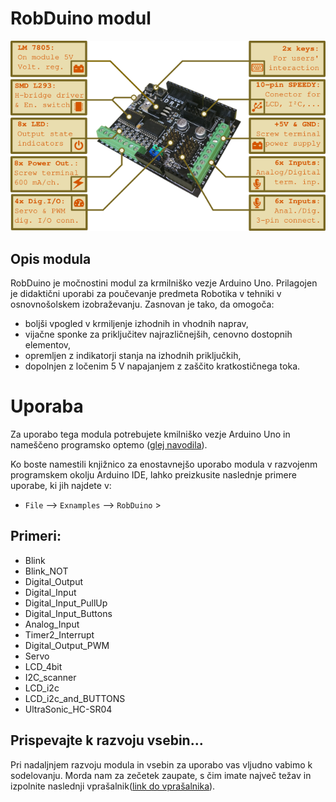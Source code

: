 # RobDuino modul

![RobDuino modul.](./RobDuino.png)

## Opis modula

RobDuino je močnostini modul za krmilniško vezje Arduino Uno. Prilagojen je didaktični uporabi za poučevanje predmeta Robotika v tehniki v osnovnošolskem izobraževanju. Zasnovan je tako, da omogoča:
- boljši vpogled v krmiljenje izhodnih in vhodnih naprav,
- vijačne sponke za priključitev najrazličnejših, cenovno dostopnih elementov,
- opremljen z indikatorji stanja na izhodnih priključkih,
- dopolnjen z ločenim 5 V napajanjem z zaščito kratkostičnega toka.

# Uporaba

Za uporabo tega modula potrebujete kmilniško vezje Arduino Uno in nameščeno programsko optemo ([glej navodila](https://github.com/davidrihtarsic/RobDuino/tree/master/Namestitev_programov#namestitev-programske-opreme)).

Ko boste namestili knjižnico za enostavnejšo uporabo modula v razvojenm programskem okolju Arduino IDE, lahko preizkusite naslednje primere uporabe, ki jih najdete v:

* `File` --> `Exnamples` --> `RobDuino` >

## Primeri:
   * Blink
   * Blink_NOT
   * Digital_Output
   * Digital_Input
   * Digital_Input_PullUp
   * Digital_Input_Buttons
   * Analog_Input
   * Timer2_Interrupt
   * Digital_Output_PWM
   * Servo
   * LCD_4bit
   * I2C_scanner
   * LCD_i2c
   * LCD_i2c_and_BUTTONS
   * UltraSonic_HC-SR04

## Prispevajte k razvoju vsebin...

Pri nadaljnjem razvoju modula in vsebin za uporabo vas vljudno vabimo k sodelovanju. Morda nam za zečetek zaupate, s čim imate največ težav in izpolnite naslednji vprašalnik([link do vprašalnika](https://docs.google.com/forms/d/e/1FAIpQLScE_-8ULcLZwOefYqVWy1sHs-kDY3X2QsuWV3j7uNQr_XtQOw/viewform)).

